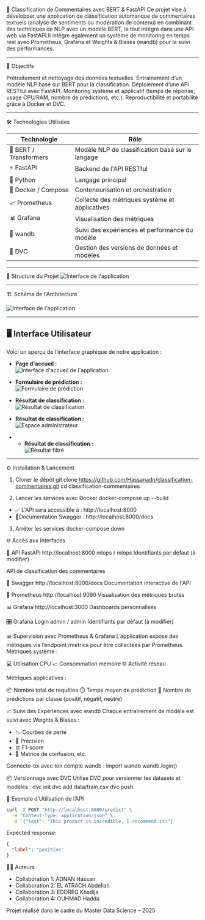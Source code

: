 🧠 Classification de Commentaires avec BERT & FastAPI
Ce projet vise à développer une application de classification automatique de commentaires textuels (analyse de sentiments ou modération de contenu) en combinant des techniques de NLP avec un modèle BERT, le tout intégré dans une API web via FastAPI.Il intègre également un système de monitoring en temps réel avec Prometheus, Grafana et Weights & Biases (wandb) pour le suivi des performances.

---

📌 Objectifs

Prétraitement et nettoyage des données textuelles.
Entraînement d’un modèle NLP basé sur BERT pour la classification.
Déploiement d’une API RESTful avec FastAPI.
Monitoring système et applicatif (temps de réponse, usage CPU/RAM, nombre de prédictions, etc.).
Reproductibilité et portabilité grâce à Docker et DVC.

---

🛠️ Technologies Utilisées

| Technologie       | Rôle                                                        |
|-------------------|-------------------------------------------------------------|
| 🤖 BERT / Transformers | Modèle NLP de classification basé sur le langage        |
| ⚡ FastAPI         | Backend de l'API RESTful                                    |
| 🐍 Python         | Langage principal                                            |
| 🐳 Docker / Compose | Conteneurisation et orchestration                         |
| 📈 Prometheus     | Collecte des métriques système et applicatives              |
| 📊 Grafana        | Visualisation des métriques                                 |
| 🧪 wandb          | Suivi des expériences et performance du modèle              |
| 🧬 DVC            | Gestion des versions de données et modèles                  |

---

📁 Structure du Projet
![Interface de l'application](/docs/STructure.png)

---

🏗️ Schéma de l'Architecture

![Interface de l'application](/docs/Project%20Architecture.jpg)

---

## 🖥️ Interface Utilisateur

Voici un aperçu de l’interface graphique de notre application :

- **Page d'accueil :**  
  ![Interface d'accueil de l'application](docs/Accueil.jpg)

- **Formulaire de prédiction :**  
  ![Formulaire de prédiction](docs/Prediction.jpg)

- **Résultat de classification :**  
  ![Résultat de classification](docs/Resultat.jpg)

- **Résultat de classification :**  
  ![Espace administrateur](docs/Espace%20d'admine.jpg)

- - **Résultat de classification :**  
  ![Résultat filtré](docs/ResultatFilttred.jpg)

---

⚙️ Installation & Lancement
1. Cloner le dépôt
git clone https://github.com/Hassanadn/classification-commentaires.git
cd classification-commentaires

2. Lancer les services avec Docker
docker-compose up --build

- ✅ L'API sera accessible à : http://localhost:8000
- 📄Documentation Swagger : http://localhost:8000/docs

3. Arrêter les services
docker-compose down


🌐 Accès aux Interfaces


🧠 API FastAPI
http://localhost:8000
mlops / mlops
Identifiants par défaut (à modifier)

API de classification des commentaires


📄 Swagger
http://localhost:8000/docs
Documentation interactive de l'API


📡 Prometheus
http://localhost:9090
Visualisation des métriques brutes


📊 Grafana
http://localhost:3000
Dashboards personnalisés


🎛️ Grafana Login
admin / admin
Identifiants par défaut (à modifier)



📊 Supervision avec Prometheus & Grafana
L’application expose des métriques via l’endpoint /metrics pour être collectées par Prometheus.
Métriques système :

💻 Utilisation CPU
📈 Consommation mémoire
🌐 Activité réseau

Métriques applicatives :

📦 Nombre total de requêtes
⏱️ Temps moyen de prédiction
🧠 Nombre de prédictions par classe (positif, négatif, neutre)


📈 Suivi des Expériences avec wandb
Chaque entraînement de modèle est suivi avec Weights & Biases :
- 📉 Courbes de perte
- 🎯 Précision
- ⚖️ F1-score 
- 🔀 Matrice de confusion, etc.

Connecte-toi avec ton compte wandb :
import wandb
wandb.login()


📦 Versionnage avec DVC
Utilise DVC pour versionner les datasets et modèles :
dvc init
dvc add data/train.csv
dvc push


📮 Exemple d’Utilisation de l’API
```bash 
curl -X POST "http://localhost:8000/predict" \
  -H "Content-Type: application/json" \
  -d '{"text": "This product is incredible, I recommend it!"}'
```
Expected response:
```json
{
  "label": "positive"
}
```

👨‍💻 Auteurs

- Collaboration 1: ADNAN Hassan
- Collaboration 2: EL ATRACH Abdellah
- Collaboration 3: EDDREG Khadija
- Collaboration 4: OUHMAD Hadda

Projet réalisé dans le cadre du Master Data Science – 2025
